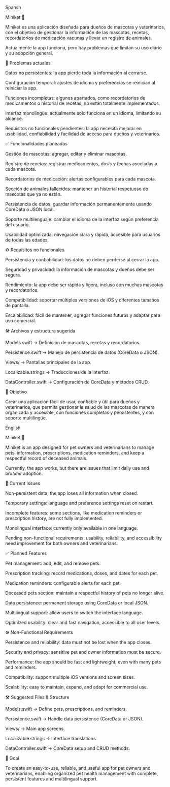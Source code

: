 Spansh 

Miniket 🐾

Miniket es una aplicación diseñada para dueños de mascotas y veterinarios, con el objetivo de gestionar la información de las mascotas, recetas, recordatorios de medicación  vacunas y llevar un registro de animales.

Actualmente la app funciona, pero hay problemas que limitan su uso diario y su adopción general.

🚨 Problemas actuales

Datos no persistentes: la app pierde toda la información al cerrarse.

Configuración temporal: ajustes de idioma y preferencias se reinician al reiniciar la app.

Funciones incompletas: algunos apartados, como recordatorios de medicamentos o historial de recetas, no están totalmente implementados.

Interfaz monolingüe: actualmente solo funciona en un idioma, limitando su alcance.

Requisitos no funcionales pendientes: la app necesita mejorar en usabilidad, confiabilidad y facilidad de acceso para dueños y veterinarios.

✅ Funcionalidades planeadas

Gestión de mascotas: agregar, editar y eliminar mascotas.

Registro de recetas: registrar medicamentos, dosis y fechas asociadas a cada mascota.

Recordatorios de medicación: alertas configurables para cada mascota.

Sección de animales fallecidos: mantener un historial respetuoso de mascotas que ya no están.

Persistencia de datos: guardar información permanentemente usando CoreData o JSON local.

Soporte multilenguaje: cambiar el idioma de la interfaz según preferencia del usuario.

Usabilidad optimizada: navegación clara y rápida, accesible para usuarios de todas las edades.

⚙️ Requisitos no funcionales

Persistencia y confiabilidad: los datos no deben perderse al cerrar la app.

Seguridad y privacidad: la información de mascotas y dueños debe ser segura.

Rendimiento: la app debe ser rápida y ligera, incluso con muchas mascotas y recordatorios.

Compatibilidad: soportar múltiples versiones de iOS y diferentes tamaños de pantalla.

Escalabilidad: fácil de mantener, agregar funciones futuras y adaptar para uso comercial.

🛠 Archivos y estructura sugerida

Models.swift → Definición de mascotas, recetas y recordatorios.

Persistence.swift → Manejo de persistencia de datos (CoreData o JSON).

Views/ → Pantallas principales de la app.

Localizable.strings → Traducciones de la interfaz.

DataController.swift → Configuración de CoreData y métodos CRUD.

🎯 Objetivo

Crear una aplicación fácil de usar, confiable y útil para dueños y veterinarios, que permita gestionar la salud de las mascotas de manera organizada y accesible, con funciones completas y persistentes, y con soporte multilingüe.





English 


Miniket 🐾

Miniket is an app designed for pet owners and veterinarians to manage pets’ information, prescriptions, medication reminders, and keep a respectful record of deceased animals.

Currently, the app works, but there are issues that limit daily use and broader adoption.

🚨 Current Issues

Non-persistent data: the app loses all information when closed.

Temporary settings: language and preference settings reset on restart.

Incomplete features: some sections, like medication reminders or prescription history, are not fully implemented.

Monolingual interface: currently only available in one language.

Pending non-functional requirements: usability, reliability, and accessibility need improvement for both owners and veterinarians.

✅ Planned Features

Pet management: add, edit, and remove pets.

Prescription tracking: record medications, doses, and dates for each pet.

Medication reminders: configurable alerts for each pet.

Deceased pets section: maintain a respectful history of pets no longer alive.

Data persistence: permanent storage using CoreData or local JSON.

Multilingual support: allow users to switch the interface language.

Optimized usability: clear and fast navigation, accessible to all user levels.

⚙️ Non-Functional Requirements

Persistence and reliability: data must not be lost when the app closes.

Security and privacy: sensitive pet and owner information must be secure.

Performance: the app should be fast and lightweight, even with many pets and reminders.

Compatibility: support multiple iOS versions and screen sizes.

Scalability: easy to maintain, expand, and adapt for commercial use.

🛠 Suggested Files & Structure

Models.swift → Define pets, prescriptions, and reminders.

Persistence.swift → Handle data persistence (CoreData or JSON).

Views/ → Main app screens.

Localizable.strings → Interface translations.

DataController.swift → CoreData setup and CRUD methods.

🎯 Goal

To create an easy-to-use, reliable, and useful app for pet owners and veterinarians, enabling organized pet health management with complete, persistent features and multilingual support.
